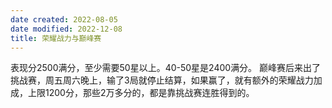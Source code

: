 ```yaml
---
date created: 2022-08-05
date modified: 2022-12-08
title: 荣耀战力与巅峰赛
---
```

表现分2500满分，至少需要50星以上。40-50星是2400满分。
巅峰赛后来出了挑战赛，周五周六晚上，输了3局就停止结算，如果赢了，就有额外的荣耀战力加成，上限1200分，那些2万多分的，都是靠挑战赛连胜得到的。
